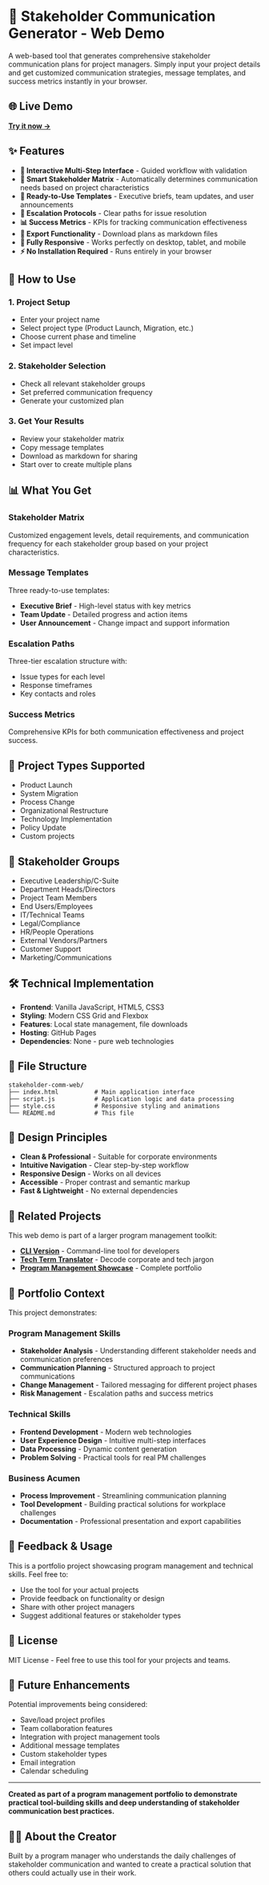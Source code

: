 # 📢 Stakeholder Communication Generator - Web Demo

A web-based tool that generates comprehensive stakeholder communication plans for project managers. Simply input your project details and get customized communication strategies, message templates, and success metrics instantly in your browser.

## 🌐 Live Demo

**[Try it now →](https://mc1r-variant.github.io/stakeholder-comm-web)**

## ✨ Features

- **🎯 Interactive Multi-Step Interface** - Guided workflow with validation
- **👥 Smart Stakeholder Matrix** - Automatically determines communication needs based on project characteristics
- **📝 Ready-to-Use Templates** - Executive briefs, team updates, and user announcements
- **🚨 Escalation Protocols** - Clear paths for issue resolution
- **📊 Success Metrics** - KPIs for tracking communication effectiveness
- **💾 Export Functionality** - Download plans as markdown files
- **📱 Fully Responsive** - Works perfectly on desktop, tablet, and mobile
- **⚡ No Installation Required** - Runs entirely in your browser

## 🚀 How to Use

### 1. Project Setup
- Enter your project name
- Select project type (Product Launch, Migration, etc.)
- Choose current phase and timeline
- Set impact level

### 2. Stakeholder Selection
- Check all relevant stakeholder groups
- Set preferred communication frequency
- Generate your customized plan

### 3. Get Your Results
- Review your stakeholder matrix
- Copy message templates
- Download as markdown for sharing
- Start over to create multiple plans

## 📊 What You Get

### Stakeholder Matrix
Customized engagement levels, detail requirements, and communication frequency for each stakeholder group based on your project characteristics.

### Message Templates
Three ready-to-use templates:
- **Executive Brief** - High-level status with key metrics
- **Team Update** - Detailed progress and action items  
- **User Announcement** - Change impact and support information

### Escalation Paths
Three-tier escalation structure with:
- Issue types for each level
- Response timeframes
- Key contacts and roles

### Success Metrics
Comprehensive KPIs for both communication effectiveness and project success.

## 🎯 Project Types Supported

- Product Launch
- System Migration
- Process Change
- Organizational Restructure
- Technology Implementation
- Policy Update
- Custom projects

## 👥 Stakeholder Groups

- Executive Leadership/C-Suite
- Department Heads/Directors
- Project Team Members
- End Users/Employees
- IT/Technical Teams
- Legal/Compliance
- HR/People Operations
- External Vendors/Partners
- Customer Support
- Marketing/Communications

## 🛠️ Technical Implementation

- **Frontend**: Vanilla JavaScript, HTML5, CSS3
- **Styling**: Modern CSS Grid and Flexbox
- **Features**: Local state management, file downloads
- **Hosting**: GitHub Pages
- **Dependencies**: None - pure web technologies

## 📁 File Structure

```
stakeholder-comm-web/
├── index.html          # Main application interface
├── script.js           # Application logic and data processing
├── style.css           # Responsive styling and animations
└── README.md           # This file
```

## 🎨 Design Principles

- **Clean & Professional** - Suitable for corporate environments
- **Intuitive Navigation** - Clear step-by-step workflow
- **Responsive Design** - Works on all devices
- **Accessible** - Proper contrast and semantic markup
- **Fast & Lightweight** - No external dependencies

## 🔗 Related Projects

This web demo is part of a larger program management toolkit:

- **[CLI Version](https://github.com/mc1r-variant/stakeholder-communication-generator)** - Command-line tool for developers
- **[Tech Term Translator](https://mc1r-variant.github.io/tech-term-translator)** - Decode corporate and tech jargon
- **[Program Management Showcase](https://mc1r-variant.github.io/program-management-showcase)** - Complete portfolio

## 💼 Portfolio Context

This project demonstrates:

### Program Management Skills
- **Stakeholder Analysis** - Understanding different stakeholder needs and communication preferences
- **Communication Planning** - Structured approach to project communications
- **Change Management** - Tailored messaging for different project phases
- **Risk Management** - Escalation paths and success metrics

### Technical Skills
- **Frontend Development** - Modern web technologies
- **User Experience Design** - Intuitive multi-step interfaces
- **Data Processing** - Dynamic content generation
- **Problem Solving** - Practical tools for real PM challenges

### Business Acumen
- **Process Improvement** - Streamlining communication planning
- **Tool Development** - Building practical solutions for workplace challenges
- **Documentation** - Professional presentation and export capabilities

## 🤝 Feedback & Usage

This is a portfolio project showcasing program management and technical skills. Feel free to:

- Use the tool for your actual projects
- Provide feedback on functionality or design
- Share with other project managers
- Suggest additional features or stakeholder types

## 📄 License

MIT License - Feel free to use this tool for your projects and teams.

## 🚀 Future Enhancements

Potential improvements being considered:
- Save/load project profiles
- Team collaboration features
- Integration with project management tools
- Additional message templates
- Custom stakeholder types
- Email integration
- Calendar scheduling

---

**Created as part of a program management portfolio to demonstrate practical tool-building skills and deep understanding of stakeholder communication best practices.**

## 👨‍💼 About the Creator

Built by a program manager who understands the daily challenges of stakeholder communication and wanted to create a practical solution that others could actually use in their work.
